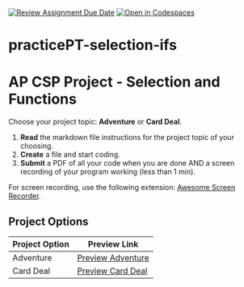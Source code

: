 [![Review Assignment Due Date](https://classroom.github.com/assets/deadline-readme-button-22041afd0340ce965d47ae6ef1cefeee28c7c493a6346c4f15d667ab976d596c.svg)](https://classroom.github.com/a/G88RtGE_)
[![Open in Codespaces](https://classroom.github.com/assets/launch-codespace-2972f46106e565e64193e422d61a12cf1da4916b45550586e14ef0a7c637dd04.svg)](https://classroom.github.com/open-in-codespaces?assignment_repo_id=16580822)
# practicePT-selection-ifs
# AP CSP Project - Selection and Functions

Choose your project topic: **Adventure** or **Card Deal**.

1. **Read** the markdown file instructions for the project topic of your choosing.
2. **Create** a file and start coding.
3. **Submit** a PDF of all your code when you are done AND a screen recording of your program working (less than 1 min).

For screen recording, use the following extension: [Awesome Screen Recorder](https://chromewebstore.google.com/detail/awesome-screen-recorder-s/nlipoenfbbikpbjkfpfillcgkoblgpmj).

## Project Options

| Project Option | Preview Link |
|----------------|--------------|
| Adventure      | [Preview Adventure](projectOptionA.md) |
| Card Deal      | [Preview Card Deal](projectOptionB.md) |